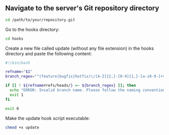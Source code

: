 ## Navigate to the server's Git repository directory

```sh
cd /path/to/your/repository.git
```

Go to the hooks directory:

```sh
cd hooks
```

Create a new file called update (without any file extension) in the hooks directory and paste the following content:

```sh
#!/bin/bash

refname="$1"
branch_regex="^(feature|bugfix|hotfix)\/[A-Z]{2,}-[0-9]{1,}-[a-z0-9-]+$"

if [[ ! ${refname#refs/heads/} =~ ${branch_regex} ]]; then
  echo "ERROR: Invalid branch name. Please follow the naming convention (feature|bugfix|hotfix)/XX-123-description."
  exit 1
fi

exit 0
```

Make the update hook script executable:

```sh
chmod +x update
```
